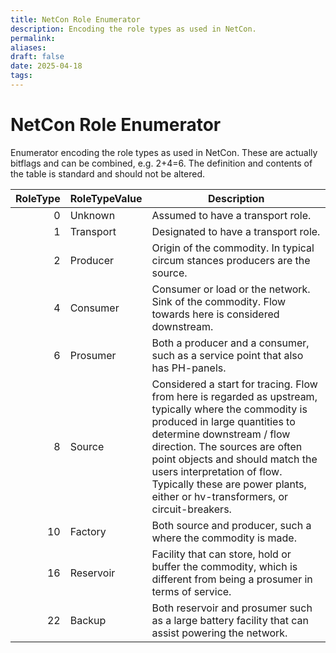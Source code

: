 ```yaml
---
title: NetCon Role Enumerator
description: Encoding the role types as used in NetCon.
permalink: 
aliases: 
draft: false
date: 2025-04-18
tags: 
---
```

# NetCon Role Enumerator

Enumerator encoding the role types as used in NetCon.
These are actually bitflags and can be combined, e.g. 2+4=6.
The definition and contents of the table is standard and should not be altered.

| RoleType | RoleTypeValue | Description |
| -------: | ------------- | ----------- |
| 0        | Unknown       | Assumed to have a transport role. |
| 1        | Transport     | Designated to have a transport role. |
| 2        | Producer      | Origin of the commodity. In typical circum stances producers are the source. |
| 4        | Consumer      | Consumer or load or the network. Sink of the commodity. Flow towards here is considered downstream. |
| 6        | Prosumer      | Both a producer and a consumer, such as a service point that also has PH-panels. |
| 8        | Source        | Considered a start for tracing. Flow from here is regarded as upstream, typically where the commodity is produced in large quantities to determine downstream /  flow direction. The sources are often point objects and should match the users interpretation of flow. Typically these are power plants, either or hv-transformers, or circuit-breakers. |
| 10       | Factory       | Both source and producer, such a where the commodity is made. |
| 16       | Reservoir     | Facility that can store, hold or buffer the commodity, which is different from being a prosumer in terms of service. |
| 22       | Backup        | Both reservoir and prosumer such as a large battery facility that can assist powering the network. |

